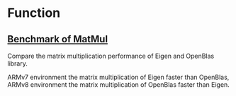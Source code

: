 # Function

## [Benchmark of MatMul](https://github.com/hedaoyuan/Function/blob/master/src/matmul/README.md)
Compare the matrix multiplication performance of Eigen and OpenBlas library.

ARMv7 environment the matrix multiplication of Eigen faster than OpenBlas, ARMv8 environment the matrix multiplication of OpenBlas faster than Eigen.

